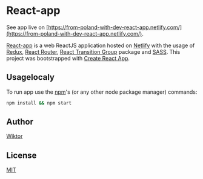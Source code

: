 # React-app

See app live on [https://from-poland-with-dev-react-app.netlify.com/](https://from-poland-with-dev-react-app.netlify.com/).

[React-app](https://from-poland-with-dev-react-app.netlify.com/) is a web ReactJS application hosted on [Netlify](https://www.netlify.com/) with the usage of [Redux](https://redux.js.org/), [React Router](https://github.com/ReactTraining/react-router), [React Transition Group](https://reactcommunity.org/react-transition-group/) package and [SASS](https://sass-lang.com/).
This project was bootstrapped with [Create React App](https://github.com/facebook/create-react-app).


## Usagelocaly

To run app use the [npm](https://www.npmjs.com/)'s (or any other node package manager) commands:

```bash
npm install && npm start
```


## Author
[Wiktor](https://github.com/krolwofficial)

## License
[MIT](https://choosealicense.com/licenses/mit/)